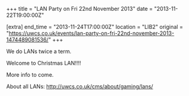 +++
title = "LAN Party on Fri 22nd November 2013"
date = "2013-11-22T19:00:00Z"

[extra]
end_time = "2013-11-24T17:00:00Z"
location = "LIB2"
original = "https://uwcs.co.uk/events/lan-party-on-fri-22nd-november-2013-1474489081536/"
+++

We do LANs twice a term.

Welcome to Christmas LAN\!\!\!\!

More info to come.

About all LANs: http://uwcs.co.uk/cms/about/gaming/lans/


